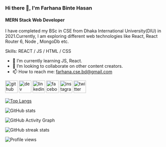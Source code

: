 ### Hi there 👋, I'm Farhana Binte Hasan
#### MERN Stack Web Developer
I have completed my BSc in CSE from Dhaka International University(DIU) in 2021.Currently, I am exploring different web technologies like React, React Router 6, Node , MongoDb etc.

Skills: REACT / JS / HTML / CSS

- 🌱 I’m currently learning JS, React. 
- 👯 I’m looking to collaborate on other content creators. 
- 📫 How to reach me: farhana.cse.bd@gmail.com 


[<img src='https://cdn.jsdelivr.net/npm/simple-icons@3.0.1/icons/github.svg' alt='github' height='40'>](https://github.com/farhanacsebd)  [<img src='https://cdn.jsdelivr.net/npm/simple-icons@3.0.1/icons/dev-dot-to.svg' alt='dev' height='40'>](https://dev.to/https://dev.to/farhanacsebd)  [<img src='https://cdn.jsdelivr.net/npm/simple-icons@3.0.1/icons/linkedin.svg' alt='linkedin' height='40'>](https://www.linkedin.com/in/https://www.linkedin.com/in/farhanacsebd//)  [<img src='https://cdn.jsdelivr.net/npm/simple-icons@3.0.1/icons/facebook.svg' alt='facebook' height='40'>](https://www.facebook.com/https://www.facebook.com/farhana.web.bd/)  [<img src='https://cdn.jsdelivr.net/npm/simple-icons@3.0.1/icons/instagram.svg' alt='instagram' height='40'>](https://www.instagram.com/https://www.instagram.com/fbhtasmi//)  [<img src='https://cdn.jsdelivr.net/npm/simple-icons@3.0.1/icons/twitter.svg' alt='twitter' height='40'>](https://twitter.com/https://twitter.com/bintetasmi)  

[![Top Langs](https://github-readme-stats.vercel.app/api/top-langs/?username=farhanacsebd)](https://github.com/anuraghazra/github-readme-stats)

![GitHub stats](https://github-readme-stats.vercel.app/api?username=farhanacsebd&show_icons=true)  

![GitHub Activity Graph](https://activity-graph.herokuapp.com/graph?username=farhanacsebd)  

![GitHub streak stats](https://github-readme-streak-stats.herokuapp.com/?user=farhanacsebd)  

![Profile views](https://gpvc.arturio.dev/farhanacsebd)  
